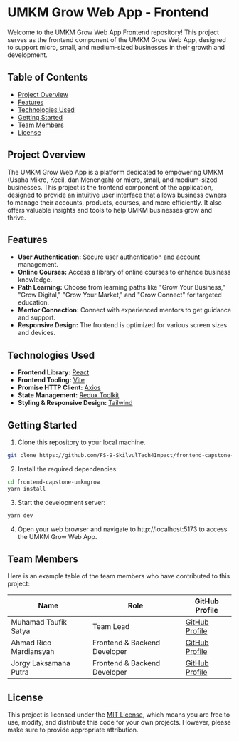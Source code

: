# UMKM Grow Web App - Frontend

Welcome to the UMKM Grow Web App Frontend repository! This project serves as the frontend component of the UMKM Grow Web App, designed to support micro, small, and medium-sized businesses in their growth and development.

## Table of Contents

- [Project Overview](#project-overview)
- [Features](#features)
- [Technologies Used](#technologies-used)
- [Getting Started](#getting-started)
- [Team Members](#team-members)
- [License](#license)

## Project Overview

The UMKM Grow Web App is a platform dedicated to empowering UMKM (Usaha Mikro, Kecil, dan Menengah) or micro, small, and medium-sized businesses. This project is the frontend component of the application, designed to provide an intuitive user interface that allows business owners to manage their accounts, products, courses, and more efficiently. It also offers valuable insights and tools to help UMKM businesses grow and thrive.

## Features

- **User Authentication:** Secure user authentication and account management.
- **Online Courses:** Access a library of online courses to enhance business knowledge.
- **Path Learning:** Choose from learning paths like "Grow Your Business," "Grow Digital," "Grow Your Market," and "Grow Connect" for targeted education.
- **Mentor Connection:** Connect with experienced mentors to get guidance and support.
- **Responsive Design:** The frontend is optimized for various screen sizes and devices.

## Technologies Used

- **Frontend Library:** [React](https://reactjs.org/)
- **Frontend Tooling:** [Vite](https://vitejs.dev/)
- **Promise HTTP Client:** [Axios](https://axios-http.com/docs/intro)
- **State Management:** [Redux Toolkit](https://redux-toolkit.js.org/)
- **Styling & Responsive Design:** [Tailwind](https://tailwindcss.com/)

## Getting Started

1. Clone this repository to your local machine.

```bash
git clone https://github.com/FS-9-SkilvulTech4Impact/frontend-capstone-umkmgrow.git
```

2. Install the required dependencies:

```bash
cd frontend-capstone-umkmgrow
yarn install
```

3. Start the development server:

```bash
yarn dev
```

4. Open your web browser and navigate to http://localhost:5173 to access the UMKM Grow Web App.

## Team Members

Here is an example table of the team members who have contributed to this project:

| Name                   | Role                         | GitHub Profile                                   |
| ---------------------- | ---------------------------- | ------------------------------------------------ |
| Muhamad Taufik Satya   | Team Lead                    | [GitHub Profile](https://github.com/taufiksty)   |
| Ahmad Rico Mardiansyah | Frontend & Backend Developer | [GitHub Profile](https://github.com/ricomrdnsyh) |
| Jorgy Laksamana Putra  | Frontend & Backend Developer | [GitHub Profile](https://github.com/jolapa21)    |

## License

This project is licensed under the [MIT License](LICENSE), which means you are free to use, modify, and distribute this code for your own projects. However, please make sure to provide appropriate attribution.
